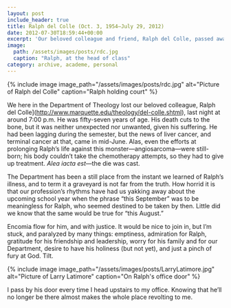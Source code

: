 ```yaml
---
layout: post
include_header: true
title: Ralph del Colle (Oct. 3, 1954–July 29, 2012)
date: 2012-07-30T18:59:44+00:00
excerpt: 'Our beloved colleague and friend, Ralph del Colle, passed away last night, July 29, 2012.'
image:
  path: /assets/images/posts/rdc.jpg
  caption: "Ralph, at the head of class"
category: archive, academe, personal
---
```

{% include image image_path="/assets/images/posts/rdc.jpg" alt="Picture of Ralph del Colle" caption="Ralph holding court" %}

We here in the Department of Theology lost our beloved colleague, Ralph del Colle](http://www.marquette.edu/theology/del-colle.shtml), last night at around 7:00 p.m. He was fifty-seven years of age. His death cuts to the bone, but it was neither unexpected nor unwanted, given his suffering. He had been lagging during the semester, but the news of liver cancer, and terminal cancer at that, came in mid-June. Alas, even the efforts at prolonging Ralph’s life against this monster—angiosarcoma—were still-born; his body couldn’t take the chemotherapy attempts, so they had to give up treatment. _Alea iacta est_—the die was cast.

The Department has been a still place from the instant we learned of Ralph’s illness, and to term it a graveyard is not far from the truth. How horrid it is that our profession’s rhythms have had us yakking away about the upcoming school year when the phrase “this September” was to be meaningless for Ralph, who seemed destined to be taken by then. Little did we know that the same would be true for “this August.”

Encomia flow for him, and with justice. It would be nice to join in, but I’m stuck, and paralyzed by many things: emptiness, admiration for Ralph, gratitude for his friendship and leadership, worry for his family and for our Department, desire to have his holiness (but not yet), and just a pinch of fury at God. Tilt.

{% include image image_path="/assets/images/posts/LarryLatimore.jpg" alt="Picture of Larry Latimore" caption="On Ralph's office door" %}

I pass by his door every time I head upstairs to my office. Knowing that he’ll no longer be there almost makes the whole place revolting to me.
